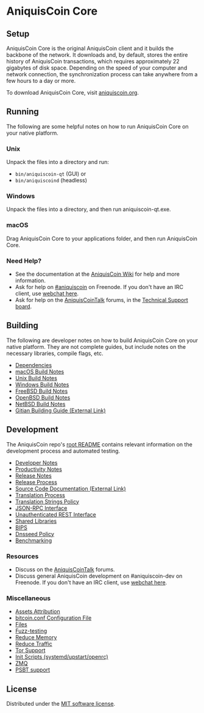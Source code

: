 AniquisCoin Core
=============

Setup
---------------------
AniquisCoin Core is the original AniquisCoin client and it builds the backbone of the network. It downloads and, by default, stores the entire history of AniquisCoin transactions, which requires approximately 22 gigabytes of disk space. Depending on the speed of your computer and network connection, the synchronization process can take anywhere from a few hours to a day or more.

To download AniquisCoin Core, visit [aniquiscoin.org](/).

Running
---------------------
The following are some helpful notes on how to run AniquisCoin Core on your native platform.

### Unix

Unpack the files into a directory and run:

- `bin/aniquiscoin-qt` (GUI) or
- `bin/aniquiscoind` (headless)

### Windows

Unpack the files into a directory, and then run aniquiscoin-qt.exe.

### macOS

Drag AniquisCoin Core to your applications folder, and then run AniquisCoin Core.

### Need Help?

* See the documentation at the [AniquisCoin Wiki](https://aniquiscoin.info/) for help and more information.
* Ask for help on [#aniquiscoin](https://webchat.freenode.net/#aniquiscoin) on Freenode. If you don't have an IRC client, use [webchat here](https://webchat.freenode.net/#aniquiscoin).
* Ask for help on the [AniquisCoinTalk](https://aniquiscointalk.io/) forums, in the [Technical Support board](https://aniquiscointalk.io/c/technical-support).

Building
---------------------
The following are developer notes on how to build AniquisCoin Core on your native platform. They are not complete guides, but include notes on the necessary libraries, compile flags, etc.

- [Dependencies](dependencies.md)
- [macOS Build Notes](build-osx.md)
- [Unix Build Notes](build-unix.md)
- [Windows Build Notes](build-windows.md)
- [FreeBSD Build Notes](build-freebsd.md)
- [OpenBSD Build Notes](build-openbsd.md)
- [NetBSD Build Notes](build-netbsd.md)
- [Gitian Building Guide (External Link)](https://github.com/bitcoin-core/docs/blob/master/gitian-building.md)

Development
---------------------
The AniquisCoin repo's [root README](/README.md) contains relevant information on the development process and automated testing.

- [Developer Notes](developer-notes.md)
- [Productivity Notes](productivity.md)
- [Release Notes](release-notes.md)
- [Release Process](release-process.md)
- [Source Code Documentation (External Link)](https://doxygen.bitcoincore.org/)
- [Translation Process](translation_process.md)
- [Translation Strings Policy](translation_strings_policy.md)
- [JSON-RPC Interface](JSON-RPC-interface.md)
- [Unauthenticated REST Interface](REST-interface.md)
- [Shared Libraries](shared-libraries.md)
- [BIPS](bips.md)
- [Dnsseed Policy](dnsseed-policy.md)
- [Benchmarking](benchmarking.md)

### Resources
* Discuss on the [AniquisCoinTalk](https://aniquiscointalk.io/) forums.
* Discuss general AniquisCoin development on #aniquiscoin-dev on Freenode. If you don't have an IRC client, use [webchat here](https://webchat.freenode.net/#aniquiscoin-dev).

### Miscellaneous
- [Assets Attribution](assets-attribution.md)
- [bitcoin.conf Configuration File](bitcoin-conf.md)
- [Files](files.md)
- [Fuzz-testing](fuzzing.md)
- [Reduce Memory](reduce-memory.md)
- [Reduce Traffic](reduce-traffic.md)
- [Tor Support](tor.md)
- [Init Scripts (systemd/upstart/openrc)](init.md)
- [ZMQ](zmq.md)
- [PSBT support](psbt.md)

License
---------------------
Distributed under the [MIT software license](/COPYING).
